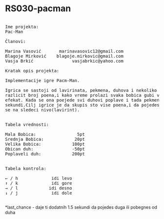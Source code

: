 # RS030-pacman  
  
<pre>  
Ime projekta:   
Pac-Man  
  
Članovi:  
  
Marina Vasović       marinavasovic12@gmail.com  
Blagoje Mirković    blagoje.mirkovic@gmail.com  
Vasja Brkić               vasjabrkic@yahoo.com  
  
Kratak opis projekta:  
  
Implementacije igre Pacm-Man.  
  
Igrica se sastoji od lavirinata, pekmena, duhova i nekoliko vrsta jestivih bobica. Svaka bobice vredi  
razlicit broj poena,i kako vreme prolazi svaka bobica gubi vrednost, a pored toga srednja bobica ima dodatani  
efekat. Kada se ona poejede svi duhovi poplave i tada pekmen moze njih da jede u narednom periodu od 7(8.5)*  
sekundi.Cilj igrice je da skupis sto vise poena,i da pojedes sve bobice. Kada u lavirintu nema vise bobica prelazi  
se na sledeci nivo(lavirint).  
  
  
Tabela vrednosti:
  
Mala Bobica:                5pt  
Srednja Bobica:            20pt  
Velika Bobica:            100pt  
Obican duh:               -50pt  
Poplaveli duh:            200pt  
  
  
Tabela kontrola:  
  
&larr; / h             idi levo  
&uarr; / k             idi gore  
&rarr; / l            idi desno  
&darr; / j             idi dole  
 </pre>
  
*last_chance - daje ti dodatnih 1.5 sekundi da pojedes duga ili pobegnes od duha  
